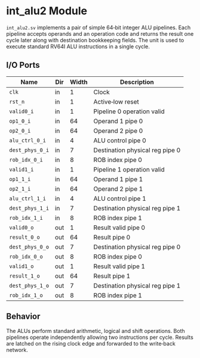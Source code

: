 # int_alu2 Module

`int_alu2.sv` implements a pair of simple 64‑bit integer ALU pipelines. Each
pipeline accepts operands and an operation code and returns the result one cycle
later along with destination bookkeeping fields. The unit is used to execute
standard RV64I ALU instructions in a single cycle.

## I/O Ports

| Name | Dir | Width | Description |
|------|-----|-------|-------------|
| `clk` | in | 1 | Clock |
| `rst_n` | in | 1 | Active‑low reset |
| `valid0_i` | in | 1 | Pipeline 0 operation valid |
| `op1_0_i` | in | 64 | Operand 1 pipe 0 |
| `op2_0_i` | in | 64 | Operand 2 pipe 0 |
| `alu_ctrl_0_i` | in | 4 | ALU control pipe 0 |
| `dest_phys_0_i` | in | 7 | Destination physical reg pipe 0 |
| `rob_idx_0_i` | in | 8 | ROB index pipe 0 |
| `valid1_i` | in | 1 | Pipeline 1 operation valid |
| `op1_1_i` | in | 64 | Operand 1 pipe 1 |
| `op2_1_i` | in | 64 | Operand 2 pipe 1 |
| `alu_ctrl_1_i` | in | 4 | ALU control pipe 1 |
| `dest_phys_1_i` | in | 7 | Destination physical reg pipe 1 |
| `rob_idx_1_i` | in | 8 | ROB index pipe 1 |
| `valid0_o` | out | 1 | Result valid pipe 0 |
| `result_0_o` | out | 64 | Result pipe 0 |
| `dest_phys_0_o` | out | 7 | Destination physical reg pipe 0 |
| `rob_idx_0_o` | out | 8 | ROB index pipe 0 |
| `valid1_o` | out | 1 | Result valid pipe 1 |
| `result_1_o` | out | 64 | Result pipe 1 |
| `dest_phys_1_o` | out | 7 | Destination physical reg pipe 1 |
| `rob_idx_1_o` | out | 8 | ROB index pipe 1 |

## Behavior

The ALUs perform standard arithmetic, logical and shift operations. Both
pipelines operate independently allowing two instructions per cycle. Results are
latched on the rising clock edge and forwarded to the write‑back network.
